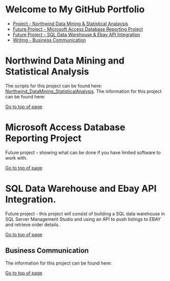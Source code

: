 # Welcome to My GitHub Portfolio

- [Project - Northwind Data Mining & Statistical Analaysis](#northwind-data-mining-and-statistical-analysis)
- [Future Project - Microsoft Access Database Reporting Project](#microsoft-access-database-reporting-project)
- [Future Project - SQL Data Warehouse & Ebay API Integration](#sql-data-warehouse-and-ebay-api-integration)
- [Writing - Business Communication](#business-communication)

 
# Northwind Data Mining and Statistical Analysis
 
 The scripts for this project can be found here: [Northwind_DataMining_StatisticalAnalysis](https://github.com/AKEMMONS2/Northwind_DataMining_StatisticalAnalysis.git).
 The information for this project can be found here: 

[Go to top of page](#welcome-to-my-portfolio)

# Microsoft Access Database Reporting Project

Future project - showing what can be done if you have limited software to work with. 

[Go to top of page](#welcome-to-my-portfolio)

# SQL Data Warehouse and Ebay API Integration.

Future project - this project will consist of building a SQL data warehouse in SQL Server Management Studio and using an API to push listings to EBAY and retrieve order details. 

[Go to top of page](#welcome-to-my-portfolio)

## Business Communication

The information for this project can be found here: 

[Go to top of page](#welcome-to-my-portfolio)
